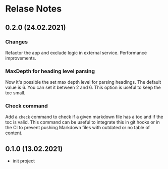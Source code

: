 # Relase Notes

## 0.2.0 (24.02.2021)

### Changes

Refactor the app and exclude logic in external service.
Performance improvements.

### MaxDepth for heading level parsing

Now it's possible the set max depth level for parsing headings. The default value is 6. You can
set it between 2 and 6. This option is useful to keep the toc small.

### Check command

Add a `check` command to check if a given markdown file has a toc and if the toc is valid. This
command can be useful to integrate this in git hooks or in the CI to prevent pushing Markdown
files with outdated or no table of content.

## 0.1.0 (13.02.2021)

- init project
